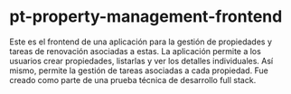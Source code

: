 # pt-property-management-frontend
Este es el frontend de una aplicación para la gestión de propiedades y tareas de renovación asociadas a estas. La aplicación permite a los usuarios crear propiedades, listarlas y ver los detalles individuales. Así mismo, permite la gestión de tareas asociadas a cada propiedad. Fue creado como parte de una prueba técnica de desarrollo full stack.
